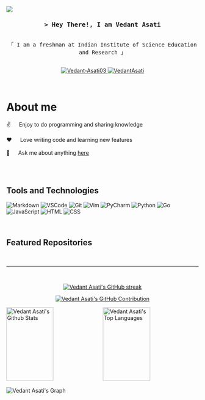 ![](https://komarev.com/ghpvc/?username=Vedant-Asati03)

<!-- Intro  -->
<h3 align="center">
        <samp>&gt; Hey There!, I am
                <b>Vedant Asati</a></b>
        </samp>
</h3>


<p align="center"> 
  <samp>
    <br>
    「 I am a freshman at Indian Institute of Science Education and Research 」
    <br>
    <br>
  </samp>
</p>

<p align="center">
 <a href="https://dev.to/vedantasati03" target="_blank">
 <img src="https://img.shields.io/badge/dev.to-0A0A0A?style=for-the-badge&logo=dev.to&logoColor=white" alt="Vedant-Asati03" />
 </a> 
 <a href="www.linkedin.com/in/vedant-asati-063a56320" target="_blank">
 <img src="https://img.shields.io/badge/LinkedIn-0077B5?style=for-the-badge&logo=linkedin&logoColor=white" alt="VedantAsati" />
 </a>

</p>
<br />

<!-- About Section -->
 # About me
 
  
 ✌️ &emsp; Enjoy to do programming and sharing knowledge <br/><br/>
 ❤️ &emsp; Love writing code and learning new features<br/><br/>
 💬 &emsp; Ask me about anything [here](https://github.com/Vedant-Asati03/Vedant-Asati03/issues)

</p>

<br/>
<br/>

## Tools and Technologies

![Markdown](https://img.shields.io/badge/Markdown-000000?style=for-the-badge&logo=markdown&logoColor=white)
![VSCode](https://img.shields.io/badge/Visual_Studio_Code-0078d7?style=for-the-badge&logo=visual%20studio&logoColor=white)
![Git](https://img.shields.io/badge/Git-F05032?style=for-the-badge&logo=git&logoColor=white)
![Vim](https://img.shields.io/badge/Vim-019733?style=for-the-badge&logo=vim&logoColor=white)
![PyCharm](https://img.shields.io/badge/PyCharm-000000?style=for-the-badge&logo=pycharm&logoColor=white)
![Python](https://img.shields.io/badge/Python-3776AB?style=for-the-badge&logo=python&logoColor=white)
![Go](https://img.shields.io/badge/Go-00ADD8?style=for-the-badge&logo=go&logoColor=white)
![JavaScript](https://img.shields.io/badge/JavaScript-F7DF1E?style=for-the-badge&logo=javascript&logoColor=black)
![HTML](https://img.shields.io/badge/HTML-E34F26?style=for-the-badge&logo=html5&logoColor=white)
![CSS](https://img.shields.io/badge/CSS-1572B6?style=for-the-badge&logo=css3&logoColor=white)

<br/>


## Featured Repositories

<!-- REPO-LIST-START -->

<!-- REPO-LIST-END -->

<br/>
<hr/>
<br/>

<p align="center">
  <a href="https://github.com/Vedant-Asati03">
    <img src="https://github-readme-streak-stats.herokuapp.com/?user=Vedant-Asati03&theme=radical&border=7F3FBF&background=0D1117" alt="Vedant Asati's GitHub streak"/>
  </a>
</p>

<p align="center">
  <a href="https://github.com/Vedant-Asati03">
    <img src="https://github-profile-summary-cards.vercel.app/api/cards/profile-details?username=Vedant-Asati03&theme=radical" alt="Vedant Asati's GitHub Contribution"/>
  </a>
</p>

<a> 
    <a href="https://github.com/Vedant-Asati03"><img alt="Vedant Asati's Github Stats" src="https://denvercoder1-github-readme-stats.vercel.app/api?username=Vedant-Asati03&show_icons=true&count_private=true&theme=react&border_color=7F3FBF&bg_color=0D1117&title_color=F85D7F&icon_color=F8D866" height="192px" width="49.5%"/></a>
  <a href="https://github.com/alsiam"><img alt="Vedant Asati's Top Languages" src="https://denvercoder1-github-readme-stats.vercel.app/api/top-langs/?username=Vedant-Asati03&langs_count=8&layout=compact&theme=react&border_color=7F3FBF&bg_color=0D1117&title_color=F85D7F&icon_color=F8D866" height="192px" width="49.5%"/></a>
  <br/>
</a>


![Vedant Asati's Graph](https://github-readme-activity-graph.vercel.app/graph?username=Vedant-Asati03&custom_title=Vedant%20Asati's%20GitHub%20Activity%20Graph&bg_color=0D1117&color=7F3FBF&line=7F3FBF&point=7F3FBF&area_color=FFFFFF&title_color=FFFFFF&area=true)
